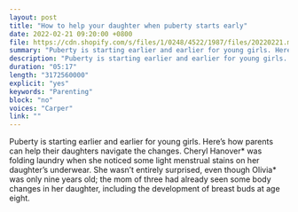 ```yaml
---
layout: post
title: "How to help your daughter when puberty starts early"
date: 2022-02-21 09:20:00 +0800
file: https://cdn.shopify.com/s/files/1/0248/4522/1987/files/20220221.mp3?v=1645496824
summary: "Puberty is starting earlier and earlier for young girls. Here’s how parents can help their daughters navigate the changes. Cheryl Hanover* was folding laundry when she noticed some light menstrual stains on her daughter’s underwear. She wasn’t entirely surprised, even though Olivia* was only nine years old; the mom of three had already seen some body changes in her daughter, including the development of breast buds at age eight."
description: "Puberty is starting earlier and earlier for young girls. Here’s how parents can help their daughters navigate the changes. Cheryl Hanover* was folding laundry when she noticed some light menstrual stains on her daughter’s underwear. She wasn’t entirely surprised, even though Olivia* was only nine years old; the mom of three had already seen some body changes in her daughter, including the development of breast buds at age eight."
duration: "05:17"
length: "3172560000"
explicit: "yes"
keywords: "Parenting"
block: "no"
voices: "Carper"
link: ""
---
```


Puberty is starting earlier and earlier for young girls. Here’s how parents can help their daughters navigate the changes. Cheryl Hanover* was folding laundry when she noticed some light menstrual stains on her daughter’s underwear. She wasn’t entirely surprised, even though Olivia* was only nine years old; the mom of three had already seen some body changes in her daughter, including the development of breast buds at age eight.

